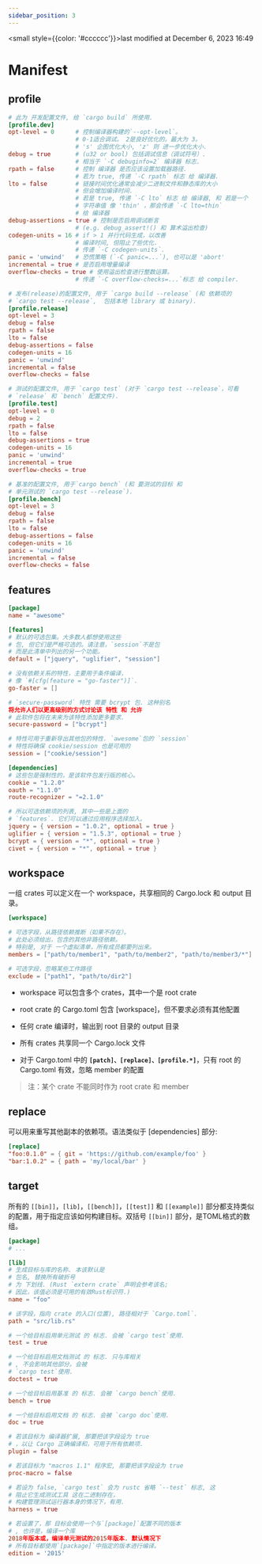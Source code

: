 ```yaml
---
sidebar_position: 3
---
```

    
<small style={{color: '#cccccc'}}>last modified at December 6, 2023 16:49</small>
# Manifest

## profile

```toml
# 此为 开发配置文件, 给 `cargo build` 所使用.
[profile.dev]
opt-level = 0      # 控制编译器构建的`--opt-level`。
                   # 0-1适合调试。 2是良好优化的。最大为 3。
                   # 's' 企图优化大小, 'z' 则 进一步优化大小.
debug = true       # (u32 or bool) 包括调试信息（调试符号）.
                   # 相当于 `-C debuginfo=2` 编译器 标志.
rpath = false      # 控制 编译器 是否应该设置加载器路径.
                   # 若为 true, 传递 `-C rpath` 标志 给 编译器.
lto = false        # 链接时间优化通常会减少二进制文件和静态库的大小
                   # 但会增加编译时间.
                   # 若是 true, 传递 `-C lto` 标志 给 编译器, 和 若是一个
                   # 字符串值 像 'thin' ，那会传递 `-C lto=thin`
                   # 给 编译器
debug-assertions = true # 控制是否启用调试断言
                   # (e.g. debug_assert!() 和 算术溢出检查)
codegen-units = 16 # if > 1 并行代码生成，以改善
                   # 编译时间, 但阻止了些优化.
                   # 传递 `-C codegen-units`.
panic = 'unwind'   # 恐慌策略 (`-C panic=...`), 也可以是 'abort'
incremental = true # 是否启用增量编译
overflow-checks = true # 使用溢出检查进行整数运算。
                   # 传递 `-C overflow-checks=...`标志 给 compiler.

# 发布(release)的配置文件, 用于 `cargo build --release` (和 依赖项的
# `cargo test --release`,  包括本地 library 或 binary).
[profile.release]
opt-level = 3
debug = false
rpath = false
lto = false
debug-assertions = false
codegen-units = 16
panic = 'unwind'
incremental = false
overflow-checks = false

# 测试的配置文件, 用于 `cargo test` (对于 `cargo test --release`，可看
# `release` 和 `bench` 配置文件).
[profile.test]
opt-level = 0
debug = 2
rpath = false
lto = false
debug-assertions = true
codegen-units = 16
panic = 'unwind'
incremental = true
overflow-checks = true

# 基准的配置文件, 用于`cargo bench` (和 要测试的目标 和
# 单元测试的 `cargo test --release`).
[profile.bench]
opt-level = 3
debug = false
rpath = false
lto = false
debug-assertions = false
codegen-units = 16
panic = 'unwind'
incremental = false
overflow-checks = false
```

## features

```toml
[package]
name = "awesome"

[features]
# 默认的可选包集。大多数人都想使用这些
# 包, 但它们是严格可选的。请注意，`session`不是包
# 而是此清单中列出的另一个功能。
default = ["jquery", "uglifier", "session"]

# 没有依赖关系的特性，主要用于条件编译，
# 像 `#[cfg(feature = "go-faster")]`.
go-faster = []

# `secure-password` 特性 需要 bcrypt 包. 这种别名
将允许人们以更高级别的方式讨论该 特性 和 允许
# 此软件包将在未来为该特性添加更多要求.
secure-password = ["bcrypt"]

# 特性可用于重新导出其他包的特性. `awesome`包的 `session`
# 特性将确保 cookie/session 也是可用的
session = ["cookie/session"]

[dependencies]
# 这些包是强制性的，是该软件包发行版的核心。
cookie = "1.2.0"
oauth = "1.1.0"
route-recognizer = "=2.1.0"

# 所以可选依赖项的列表, 其中一些是上面的
# `features`. 它们可以通过应用程序选择加入。
jquery = { version = "1.0.2", optional = true }
uglifier = { version = "1.5.3", optional = true }
bcrypt = { version = "*", optional = true }
civet = { version = "*", optional = true }
```

## workspace

一组 crates 可以定义在一个 workspace，共享相同的 Cargo.lock 和 output 目录。

```toml
[workspace]

# 可选字段，从路径依赖推断（如果不存在）。
# 此处必须给出，包含的其他非路径依赖。
# 特别是, 对于 一个虚拟清单，所有成员都要列出来。
members = ["path/to/member1", "path/to/member2", "path/to/member3/*"]

# 可选字段，忽略某些工作路径
exclude = ["path1", "path/to/dir2"]
```

- workspace 可以包含多个 crates，其中一个是 root crate

- root crate 的 Cargo.toml 包含 [workspace]，但不要求必须有其他配置

- 任何 crate 编译时，输出到 root 目录的 output 目录

- 所有 crates 共享同一个 Cargo.lock 文件

- 对于 Cargo.toml 中的 **`[patch]、[replace]、[profile.*]`**，只有 root 的 Cargo.toml 有效，忽略 member 的配置

> 注：某个 crate 不能同时作为 root crate 和 member

## replace

可以用来重写其他副本的依赖项。语法类似于 [dependencies] 部分:

```toml
[replace]
"foo:0.1.0" = { git = 'https://github.com/example/foo' }
"bar:1.0.2" = { path = 'my/local/bar' }
```

## target

所有的 `[[bin]]`，`[lib]`，`[[bench]]`，`[[test]]` 和 `[[example]]` 部分都支持类似的配置，用于指定应该如何构建目标。双括号 `[[bin]]` 部分，是TOML格式的数组。

```toml
[package]
# ...

[lib]
# 生成目标与库的名称. 本该默认是
# 包名, 替换所有破折号
# 为 下划线. (Rust `extern crate` 声明会参考该名;
# 因此，该值必须是可用的有效Rust标识符.)
name = "foo"

# 该字段，指向 crate 的入口(位置), 路径相对于 `Cargo.toml`.
path = "src/lib.rs"

# 一个给目标启用单元测试 的 标志. 会被 `cargo test`使用.
test = true

# 一个给目标启用文档测试 的 标志. 只与库相关
# , 不会影响其他部分。会被
# `cargo test`使用.
doctest = true

# 一个给目标启用基准 的 标志. 会被 `cargo bench`使用.
bench = true

# 一个给目标启用文档 的 标志. 会被 `cargo doc`使用.
doc = true

# 若该目标为 编译器扩展, 那要把该字段设为 true
# ，以让 Cargo 正确编译和，可用于所有依赖项.
plugin = false

# 若该目标为 "macros 1.1" 程序宏, 那要把该字段设为 true
proc-macro = false

# 若设为 false, `cargo test` 会为 rustc 省略 `--test` 标志, 这
# 阻止它生成测试工具 这在二进制存在，
# 构建管理测试运行器本身的情况下，有用.
harness = true

# 若设置了，那 目标会使用一个与`[package]`配置不同的版本
# , 也许是，编译一个库
2018年版本或，编译单元测试的2015年版本. 默认情况下
# 所有目标都使用`[package]`中指定的版本进行编译。
edition = '2015'
```

      